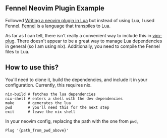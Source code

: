 Fennel Neovim Plugin Example
---

Followed [Writing a neovim plugin in Lua][writing-a-neovim-plugin-with-lua] but
instead of using Lua, I used Fennel. [Fennel][fennel] is a language that
transpiles to Lua.

As far as I can tell, there isn't really a convenient way to include this in
[vim-plug][vim-plug]. There doesn't appear to be a great way to manage Lua
dependencies in general (so I am using nix). Additionally, you need to compile
the Fennel files to Lua.

How to use this?
---

You'll need to clone it, build the dependencies, and include it in your configuration.
Currently, this requires nix.

```shell
nix-build # fetches the lua dependencies
nix-shell # enters a shell with the dev dependencies
make      # generates the lua
pwd       # you'll need this for the next step
exit      # leave the nix shell
```

In your neovim config, replacing the path with the one from `pwd`,

```vimscript
Plug '{path_from_pwd_above}'
```

<!-- Links... -->
[writing-a-neovim-plugin-with-lua]: https://www.linode.com/docs/guides/writing-a-neovim-plugin-with-lua
[fennel]: https://fennel-lang.org
[vim-plug]: https://github.com/junegunn/vim-plug

